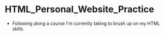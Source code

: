 # HTML_Personal_Website_Practice

- Following along a course I'm currently taking to brush up on my HTML skills.
